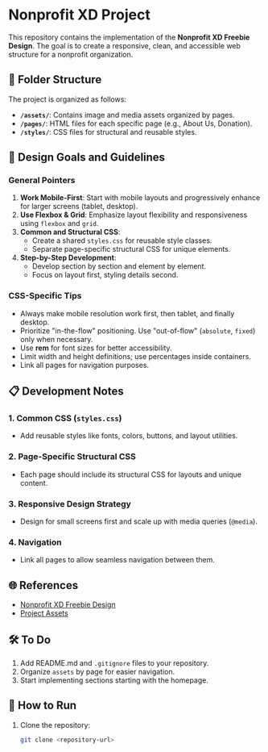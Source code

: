 # Nonprofit XD Project

This repository contains the implementation of the **Nonprofit XD Freebie Design**. The goal is to create a responsive, clean, and accessible web structure for a nonprofit organization.

## 📂 Folder Structure

The project is organized as follows:

-   **`/assets/`**: Contains image and media assets organized by pages.
-   **`/pages/`**: HTML files for each specific page (e.g., About Us, Donation).
-   **`/styles/`**: CSS files for structural and reusable styles.

## 🎯 Design Goals and Guidelines

### General Pointers

1. **Work Mobile-First**: Start with mobile layouts and progressively enhance for larger screens (tablet, desktop).
2. **Use Flexbox & Grid**: Emphasize layout flexibility and responsiveness using `flexbox` and `grid`.
3. **Common and Structural CSS**:
    - Create a shared `styles.css` for reusable style classes.
    - Separate page-specific structural CSS for unique elements.
4. **Step-by-Step Development**:
    - Develop section by section and element by element.
    - Focus on layout first, styling details second.

### CSS-Specific Tips

-   Always make mobile resolution work first, then tablet, and finally desktop.
-   Prioritize "in-the-flow" positioning. Use "out-of-flow" (`absolute`, `fixed`) only when necessary.
-   Use **rem** for font sizes for better accessibility.
-   Limit width and height definitions; use percentages inside containers.
-   Link all pages for navigation purposes.

## 📋 Development Notes

### 1. Common CSS (`styles.css`)

-   Add reusable styles like fonts, colors, buttons, and layout utilities.

### 2. Page-Specific Structural CSS

-   Each page should include its structural CSS for layouts and unique content.

### 3. Responsive Design Strategy

-   Design for small screens first and scale up with media queries (`@media`).

### 4. Navigation

-   Link all pages to allow seamless navigation between them.

## 🌐 References

-   [Nonprofit XD Freebie Design](https://nonprofit-xd-freebie.webflow.io/)
-   [Project Assets](https://drive.google.com/drive/folders/1raP7YpOF4knQnX7UWOYJYoTU4KSGJAyy)

## 🛠️ To Do

1. Add README.md and `.gitignore` files to your repository.
2. Organize `assets` by page for easier navigation.
3. Start implementing sections starting with the homepage.

## 🚀 How to Run

1. Clone the repository:
    ```bash
    git clone <repository-url>
    ```
